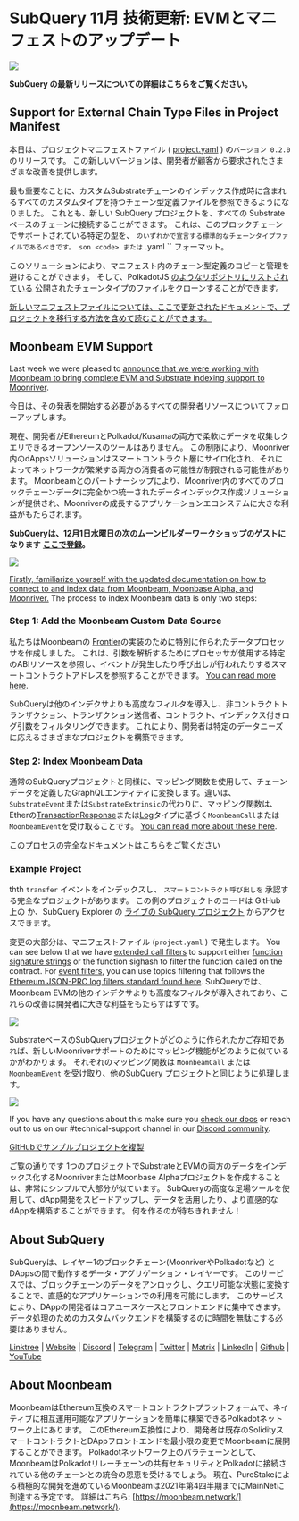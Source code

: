 # SubQuery 11月 技術更新: EVMとマニフェストのアップデート

![](https://miro.medium.com/max/1400/1*q9GErDrvAyacOPm97krV6Q.png)

**SubQuery の最新リリースについての詳細はこちらをご覧ください。**

## Support for External Chain Type Files in Project Manifest

本日は、プロジェクトマニフェストファイル ( [project.yaml](https://doc.subquery.network/create/manifest/) ) の`バージョン 0.2.0` のリリースです。 この新しいバージョンは、開発者が顧客から要求されたさまざまな改善を提供します。

最も重要なことに、カスタムSubstrateチェーンのインデックス作成時に含まれるすべてのカスタムタイプを持つチェーン型定義ファイルを参照できるようになりました。 これとも、新しい SubQuery プロジェクトを、すべての Substrate ベースのチェーンに接続することができます。 これは、このブロックチェーンでサポートされている特定の型を、 `のいずれかで宣言する標準的なチェーンタイプファイルであるべきです。 son <code> または` .yaml `` フォーマット。

このソリューションにより、マニフェスト内のチェーン型定義のコピーと管理を避けることができます。 そして、PolkadotJS [のようなリポジトリにリストされている](https://github.com/polkadot-js/apps/tree/master/packages/apps-config/src/api/spec) 公開されたチェーンタイプのファイルをクローンすることができます。

[新しいマニフェストファイルについては、ここで更新されたドキュメントで、プロジェクトを移行する方法を含めて読むことができます。](https://doc.subquery.network/create/manifest/)

## Moonbeam EVM Support

Last week we were pleased to [announce that we were working with Moonbeam to bring complete EVM and Substrate indexing support to Moonriver](../customer_announcements/20211028-moonbeam-evm.md).

今日は、その発表を開始する必要があるすべての開発者リソースについてフォローアップします。

現在、開発者がEthereumとPolkadot/Kusamaの両方で柔軟にデータを収集しクエリできるオープンソースのツールはありません。 この制限により、Moonriver内のdAppsソリューションはスマートコントラクト層にサイロ化され、それによってネットワークが繁栄する両方の消費者の可能性が制限される可能性があります。 Moonbeamとのパートナーシップにより、Moonriver内のすべてのブロックチェーンデータに完全かつ統一されたデータインデックス作成ソリューションが提供され、Moonriverの成長するアプリケーションエコシステムに大きな利益がもたらされます。

**SubQueryは、12月1日水曜日の次のムーンビルダーワークショップのゲストになります** [**ここで登録**](https://www.crowdcast.io/e/moonbuilders-ws/10)**。**

![](https://miro.medium.com/max/600/1*AET6Ek_PqFDROC29Jiitnw.gif)

[Firstly, familiarize yourself with the updated documentation on how to connect to and index data from Moonbeam, Moonbase Alpha, and Moonriver.](https://doc.subquery.network/create/substrate-evm/) The process to index Moonbeam data is only two steps:

### Step 1: Add the Moonbeam Custom Data Source

私たちはMoonbeamの [Frontier](https://github.com/paritytech/frontier)の実装のために特別に作られたデータプロセッサを作成しました。 これは、引数を解析するためにプロセッサが使用する特定のABIリソースを参照し、イベントが発生したり呼び出しが行われたりするスマートコントラクトアドレスを参照することができます。 [You can read more here](https://doc.subquery.network/create/substrate-evm/#data-source-spec).

SubQueryは他のインデクサよりも高度なフィルタを導入し、非コントラクトトランザクション、トランザクション送信者、コントラクト、インデックス付きログ引数をフィルタリングできます。 これにより、開発者は特定のデータニーズに応えるさまざまなプロジェクトを構築できます。

### Step 2: Index Moonbeam Data

通常のSubQueryプロジェクトと同様に、マッピング関数を使用して、チェーンデータを定義したGraphQLエンティティに変換します。違いは、`SubstrateEvent`または`SubstrateExtrinsic`の代わりに、マッピング関数は、Etherの[TransactionResponse](https://docs.ethers.io/v5/api/providers/types/#providers-TransactionResponse)または[Log](https://docs.ethers.io/v5/api/providers/types/#providers-Log)タイプに基づく`MoonbeamCall`または`MoonbeamEvent`を受け取ることです。 [You can read more about these here](https://doc.subquery.network/create/substrate-evm/#frontierevmcall).

[このプロセスの完全なドキュメントはこちらをご覧ください](https://doc.subquery.network/create/substrate-evm/#frontierevmcall)

### Example Project

thth `transfer` イベントをインデックスし、 `スマートコントラクト呼び出しを` 承認する完全なプロジェクトがあります。 この例のプロジェクトのコードは GitHub 上の [](https://github.com/subquery/tutorials-moonriver-evm-starter) か、SubQuery Explorer の [ライブの SubQuery プロジェクト](https://explorer.subquery.network/subquery/subquery/moonriver-evm-starter-project) からアクセスできます。

変更の大部分は、マニフェストファイル (`project.yaml` ) で発生します。 You can see below that we have [extended call filters](https://doc.subquery.network/create/substrate-evm/#call-filters) to support either [function signature strings](https://docs.ethers.io/v5/api/utils/abi/fragments/#FunctionFragment) or the function sighash to filter the function called on the contract. For [event filters](https://doc.subquery.network/create/substrate-evm/#event-filters), you can use topics filtering that follows the [Ethereum JSON-PRC log filters standard found here](https://docs.ethers.io/v5/concepts/events/). SubQueryでは、Moonbeam EVMの他のインデクサよりも高度なフィルタが導入されており、これらの改善は開発者に大きな利益をもたらすはずです。

![](https://miro.medium.com/max/700/1*4JRHITnILfCie4FT6sYLEA.png)

SubstrateベースのSubQueryプロジェクトがどのように作られたかご存知であれば、新しいMoonriverサポートのためにマッピング機能がどのように似ているかがわかります。 それぞれのマッピング関数は `MoonbeamCall` または `MoonbeamEvent` を受け取り、他のSubQuery プロジェクトと同じように処理します。

![](https://miro.medium.com/max/700/1*k4_uJYYCsTnPRRJ7avq2WA.png)

If you have any questions about this make sure you [check our docs](https://doc.subquery.network/create/substrate-evm) or reach out to us on our #technical-support channel in our [Discord community](https://discord.com/invite/subquery).

[GitHubでサンプルプロジェクトを複製](https://github.com/subquery/tutorials-moonriver-evm-starter)

ご覧の通りです 1つのプロジェクトでSubstrateとEVMの両方のデータをインデックス化するMoonriverまたはMoonbase Alphaプロジェクトを作成することは、非常にシンプルで大部分が似ています。 SubQueryの高度な足場ツールを使用して、dApp開発をスピードアップし、データを活用したり、より直感的なdAppを構築することができます。 何を作るのが待ちきれません！

## About SubQuery

SubQueryは、レイヤー1のブロックチェーン(MoonriverやPolkadotなど) とDAppsの間で動作するデータ・アグリゲーション・レイヤーです。 このサービスでは、ブロックチェーンのデータをアンロックし、クエリ可能な状態に変換することで、直感的なアプリケーションでの利用を可能にします。 このサービスにより、DAppの開発者はコアユースケースとフロントエンドに集中できます。 データ処理のためのカスタムバックエンドを構築するのに時間を無駄にする必要はありません。

​​[Linktree](https://linktr.ee/subquerynetwork) | [Website](https://subquery.network/) | [Discord](https://discord.com/invite/78zg8aBSMG) | [Telegram](https://t.me/subquerynetwork) | [Twitter](https://twitter.com/subquerynetwork) | [Matrix](https://matrix.to/#/#subquery:matrix.org) | [LinkedIn](https://www.linkedin.com/company/subquery) | [Github](https://github.com/subquery/subql) | [YouTube](https://www.youtube.com/channel/UCi1a6NUUjegcLHDFLr7CqLw)

## About Moonbeam

MoonbeamはEthereum互換のスマートコントラクトプラットフォームで、ネイティブに相互運用可能なアプリケーションを簡単に構築できるPolkadotネットワーク上にあります。 このEthereum互換性により、開発者は既存のSolidityスマートコントラクトとDAppフロントエンドを最小限の変更でMoonbeamに展開することができます。 Polkadotネットワーク上のパラチェーンとして、MoonbeamはPolkadotリレーチェーンの共有セキュリティとPolkadotに接続されている他のチェーンとの統合の恩恵を受けるでしょう。 現在、PureStakeによる積極的な開発を進めているMoonbeamは2021年第4四半期までにMainNetに到達する予定です。 詳細はこちら: [https://moonbeam.network/](https://moonbeam.network/).
